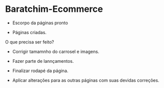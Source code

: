 # Baratchim-Ecommerce

- Escorpo da páginas pronto

- Páginas criadas.

O que precisa ser feito?
 
 - Corrigir tamamnho do carrosel e imagens.
 
 - Fazer parte de lannçamentos.

 - Finalizar rodapé da página.

 - Aplicar alterações para as outras páginas com suas devidas correções.